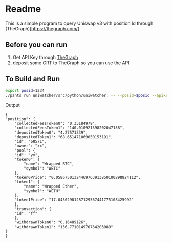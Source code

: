 # Readme
This is a simple program to query Uniswap v3 with position Id through (TheGraph)[https://thegraph.com/]
## Before you can run
1. Get API Key through [TheGraph](https://thegraph.com/studio/apikeys/)
2. deposit some GRT to TheGraph so you can use the API

## To Build and Run

```bash
export posid=1234
./pants run uniwatcher/src/python/uniwatcher: -- --posid=$posid --apikey=$THEGRAPHAPIKEY
```

Output

    {
    "position": {
        "collectedFeesToken0": "0.35184979",
        "collectedFeesToken1": "140.010921398202047158",
        "depositedToken0": "4.27571339",
        "depositedToken1": "68.651471069050153191",
        "id": "68571",
        "owner": "xx",
        "pool": {
        "id": "yy",
        "token0": {
            "name": "Wrapped BTC",
            "symbol": "WBTC"
        },
        "token0Price": "0.05867501324469763913850100898824112",
        "token1": {
            "name": "Wrapped Ether",
            "symbol": "WETH"
        },
        "token1Price": "17.04302981287129567441775108425992"
        },
        "transaction": {
        "id": "ff"
        },
        "withdrawnToken0": "0.16489126",
        "withdrawnToken1": "136.771014970764203089"
    }
    }
